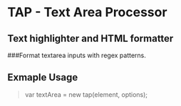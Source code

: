 # TAP - Text Area Processor 
## Text highlighter and HTML formatter
###Format textarea inputs with regex patterns.

## Exmaple Usage

> var textArea = new tap(element, options);
